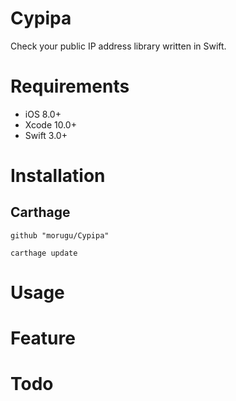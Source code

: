 # Cypipa
Check your public IP address library written in Swift.

# Requirements
- iOS 8.0+
- Xcode 10.0+
- Swift 3.0+

# Installation

## Carthage
```
github "morugu/Cypipa"
```

```
carthage update
```

# Usage

# Feature

# Todo
